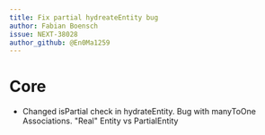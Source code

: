 ```yaml
---
title: Fix partial hydreateEntity bug
author: Fabian Boensch
issue: NEXT-38028
author_github: @En0Ma1259
---
```

# Core
* Changed isPartial check in hydrateEntity. Bug with manyToOne Associations. "Real" Entity vs PartialEntity
